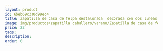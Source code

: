 ```yaml
---
layout: product
id: 6beb69c3a0d99ec4
title: Zapatilla de casa de felpa destalonada  decorada con dos líneas rojas suela de goma 
image: img/productos/zapatilla caballero/verano/Zapatilla de casa de felpa destalonada  decorada con dos líneas rojas suela de goma =22.webp
price: 22
tags: 
description: 
order: 0
---
```

